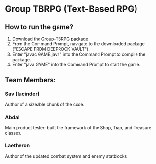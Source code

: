 # Group TBRPG (Text-Based RPG)
## How to run the game?
1. Download the Group-TBRPG package
2. From the Command Prompt, navigate to the downloaded package ("ESCAPE FROM DEEPROCK VAULT").
3. Enter "javac GAME.java" into the Command Prompt to compile the package.
4. Enter "java GAME" into the Command Prompt to start the game.
## Team Members:
### Sav (lucinder)
Author of a sizeable chunk of the code.
### Abdal
Main product tester: built the framework of the Shop, Trap, and Treasure classes.
### Laetheron
Author of the updated combat system and enemy statblocks
